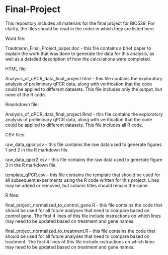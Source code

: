 # Final-Project
This repository includes all materials for the final project for BIO539. For clarity, the files should be read in the order in which they are listed here. 

Word file:

Trautmann_Final_Project_paper.doc - this file contains a brief paper to explain the work that was done to generate the data for this analysis, as well as a detailed description of how the calculations were completed. 

HTML file:

Analysis_of_qPCR_data_final_project.html - this file contains the exploratory analysis of preliminary qPCR data, along with verification that the code could be applied to different datasets. This file includes only the output, but none of the R code. 

Rmarkdown file:

Analysis_of_qPCR_data_final_project.Rmd - this file contains the exploratory analysis of preliminary qPCR data, along with verification that the code could be applied to different datasets. This file includes all R code.

CSV files:
   
  raw_data_qpcr.csv - this file contains the raw data used to generate figures 1 and 2 in the R markdown file.
  
  raw_data_qpcr2.csv - this file contains the raw data used to generate figure 3 in the R markdown file.
  
  template_qPCR.csv - this file contains the template that should be used for all subsequent experiments using the R code written for this project. Lines may be added or removed, but column titles should remain the same.
  
R files:

  final_project_normalized_to_control_gene.R - this file contains the code that should be used for all future analyses that need to compare based on control gene. The first 4 lines of this file include instructions on which lines may need to be updated based on treatment and gene names.
  
  final_project_normalized_to_treatment.R - this file contains the code that should be used for all future analyses that need to compare based on treatment. The first 4 lines of this file include instructions on which lines may need to be updated based on treatment and gene names.

 

